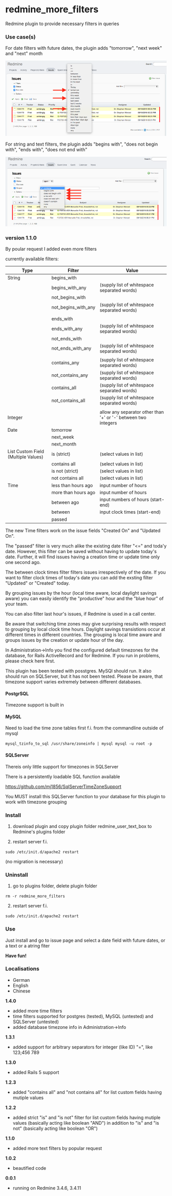 # redmine_more_filters

Redmine plugin to provide necessary filters in queries

### Use case(s)

For date filters with future dates, the plugin adds "tomorrow", "next week" and "next" month

![PNG that represents a quick overview](/doc/new_date_filters.png)

For string and text filters, the plugin adds "begins with", "does not begin with", "ends with", "does not end with"

![PNG that represents a quick overview](/doc/new_string_and_text_filters.png)

### version 1.1.0

By poular request I added even more filters

currently available filters:

|Type    |Filter      |Value     |
|---|---|---|
|String  |begins_with||
|        |begins_with_any|    (supply list of whitespace separated words)|
|        |not_begins_with||  
|        |not_begins_with_any| (supply list of whitespace separated words)|
|        |||
|        |ends_with||
|        |ends_with_any|       (supply list of whitespace separated words)|
|        |not_ends_with||
|        |not_ends_with_any|   (supply list of whitespace separated words)|
|        |||
|        |contains_any|        (supply list of whitespace separated words)|
|        |not_contains_any|    (supply list of whitespace separated words)|
|        |contains_all|        (supply list of whitespace separated words)|
|        |not_contains_all|    (supply list of whitespace separated words)|
|        |||
|Integer ||allow any separator other than '+' or '-' between two integers|
|Date    |tomorrow||
|        |next_week||
|        |next_month||
|List Custom Field (Multiple Values)|is (strict)| (select values in list)|
|        |contains all|  (select values in list)|
|        |is not (strict)| (select values in list)|
|        |not contains all| (select values in list)|
|Time    |less than hours ago|input number of hours|
|        |more than hours ago|input number of hours|
|        |between ago|input numbers of hours (start-end)|
|        |between|input clock times (start-end)|
|        |passed||

The new Time filters work on the issue fields "Created On" and "Updated On". 

The "passed" filter is very much alike the existing date filter "<=" and toda'y date. However, this filter can be saved without having to update today's date. Further, it will find issues having a creation time or update time only one second ago.

The between clock times filter filters issues irrespectively of the date. If you want to filter clock times of today's date you can add the exsting filter "Updated" or "Created" today.

By grouping issues by the hour (local time aware, local daylight savings aware) you can easily identify the "productive" hour and the "blue hour" of your team. 

You can also filter last hour's issues, if Redmine is used in a call center.

Be aware that switching time zones may give surprising results with respect to grouping by local clock time hours. Daylight savings transistions occur at different times in different countries. The grouping is local time aware and groups issues by the creation or update hour of the day.

In Administration->Info you find the configured default timezones for the database, for Rails ActiveRecord and for Redmine. If you run in problems, please check here first.

This plugin has been tested with posstgres. MySQl should run. It also should run on SQLServer, but it has not been tested. Please be aware, that timezone support varies extremely between different databases.

#### PostgrSQL

Timezone support is built in

#### MySQL

Need to load the time zone tables first f.i. from the commandline outside of mysql

`mysql_tzinfo_to_sql /usr/share/zoneinfo | mysql mysql -u root -p`

#### SQLServer

Thereis only little support for timezones in SQLServer

There is a persistently loadable SQL function available

  https://github.com/mj1856/SqlServerTimeZoneSupport

You MUST install this SQLServer function to your database for this plugin to work with timezone grouping 


### Install

1. download plugin and copy plugin folder redmine_user_text_box to Redmine's plugins folder 

2. restart server f.i.  

`sudo /etc/init.d/apache2 restart`

(no migration is necessary)

### Uninstall

1. go to plugins folder, delete plugin folder  

`rm -r redmine_more_filters`

2. restart server f.i. 

`sudo /etc/init.d/apache2 restart`

### Use

Just install and go to issue page and select a date field with future dates, or a text or a atring fiter

**Have fun!**

### Localisations

* German
* English
* Chinese

**1.4.0**
  - added more time filters
  - time filters supported for postgres (tested), MySQL (untested) and SQLServer (untested)
  - added database timezone info in Administration->Info

**1.3.1**
  - added support for arbitrary separators for integer (like ID) "=", like 123;456 789

**1.3.0** 
  - added Rails 5 support

**1.2.3**
  - added "contains all" and "not contains all"  for list custom fields having mutiple values
  
**1.2.2**
  - added strict "is" and "is not" filter for list custom fields having mutiple values (basically acting like boolean "AND") in addition to "is" and "is not" (basically acting like boolean "OR")

**1.1.0**
  - added more text filters by popular request

**1.0.2** 
  - beautified code

**0.0.1** 
  - running on Redmine 3.4.6, 3.4.11
